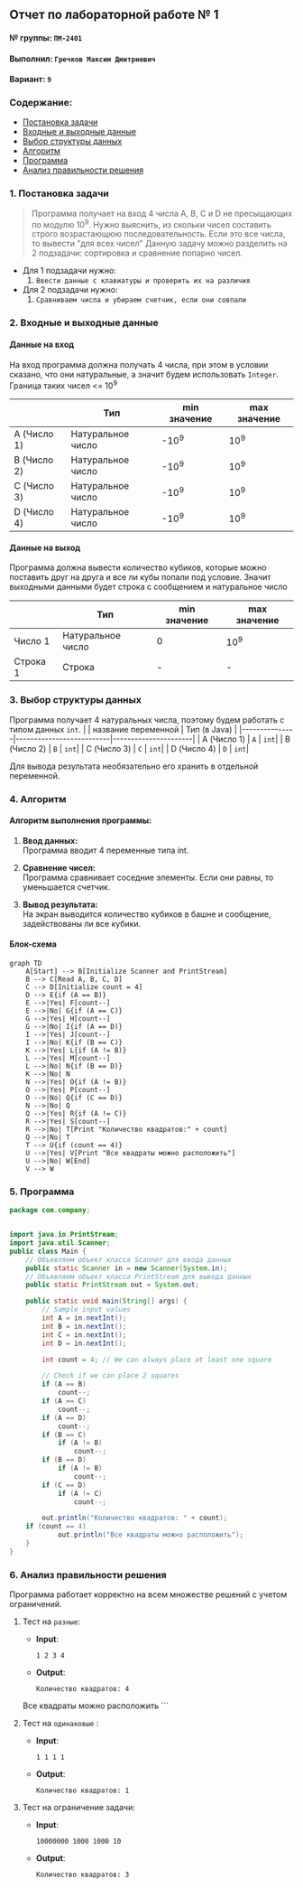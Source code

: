 ## Отчет по лабораторной работе № 1

#### № группы: `ПМ-2401`

#### Выполнил: `Гречков Максим Дмитриевич`

#### Вариант: `9`

### Cодержание:

- [Постановка задачи](#1-постановка-задачи)
- [Входные и выходные данные](#2-входные-и-выходные-данные)
- [Выбор структуры данных](#3-выбор-структуры-данных)
- [Алгоритм](#4-алгоритм)
- [Программа](#5-программа)
- [Анализ правильности решения](#6-анализ-правильности-решения)

### 1. Постановка задачи

> Программа получает на вход 4 числа A, B, C и D не пресыщающих по модулю 10<sup>9</sup>. Нужно выяснить, из скольки чисел
> составить строго возрастающюю последовательность. Если это все числа, то вывести "для всех чисел"
Данную задачу можно разделить на 2 подзадачи: сортировка и сравнение попарно чисел.

- Для 1 подзадачи нужно:
    1. `Ввести данные с клавиатуры и проверить их на различия`
- Для 2 подзадачи нужно:
    1. `Сравниваем числа и убираем счетчик, если они совпали`


### 2. Входные и выходные данные

#### Данные на вход

На вход программа должна получать 4 числа, при этом в условии сказано, что они натуральные, а значит будем использовать `Integer`. Граница таких чисел <= 10<sup>9</sup>

|             | Тип                | min значение    | max значение   |
|-------------|--------------------|-----------------|----------------|
| A (Число 1) | Натуральное  число | -10<sup>9</sup> | 10<sup>9</sup> |
| B (Число 2) | Натуральное  число | -10<sup>9</sup> | 10<sup>9</sup> |
| C (Число 3) | Натуральное  число | -10<sup>9</sup> | 10<sup>9</sup> |
| D (Число 4) | Натуральное  число | -10<sup>9</sup> | 10<sup>9</sup> |

#### Данные на выход

Программа должна вывести количество кубиков, которые можно поставить друг на друга и все ли кубы попали под условие.
Значит выходными данными будет строка с сообщением и натуральное число

|         | Тип               | min значение | max значение   |
|---------|-------------------|--------------|----------------|
| Число 1 | Натуральное число | 0            | 10<sup>9</sup> |
| Строка 1| Строка            |       -      |       -        |

### 3. Выбор структуры данных

Программа получает 4 натуральных числа, поэтому будем работать с типом данных `int`. 
|                 | название переменной | Тип (в Java)         | 
|---------------|--------------------------|----------------------|
| A (Число 1) | `A`                       | `int`|
| B (Число 2) | `B`                       | `int`|
| C (Число 3) | `C`                       | `int`|
| D (Число 4) | `D`                       | `int`|

Для вывода результата необязательно его хранить в отдельной переменной.

### 4. Алгоритм

#### Алгоритм выполнения программы:

1. **Ввод данных:**  
   Программа вводит 4 переменные типа int.

2. **Сравнение чисел:**  
   Программа сравнивает соседние элементы. Если они равны, то уменьшается счетчик.

3. **Вывод результата:**  
   На экран выводится количество кубиков в башне и сообщение, задействованы ли все кубики.

#### Блок-схема

```mermaid
graph TD
    A[Start] --> B[Initialize Scanner and PrintStream]
    B --> C[Read A, B, C, D]
    C --> D[Initialize count = 4]
    D --> E{if (A == B)}
    E -->|Yes| F[count--]
    E -->|No| G{if (A == C)}
    G -->|Yes| H[count--]
    G -->|No| I{if (A == D)}
    I -->|Yes| J[count--]
    I -->|No| K{if (B == C)}
    K -->|Yes| L{if (A != B)}
    L -->|Yes| M[count--]
    L -->|No| N{if (B == D)}
    K -->|No| N
    N -->|Yes| O{if (A != B)}
    O -->|Yes| P[count--]
    O -->|No| Q{if (C == D)}
    N -->|No| Q
    Q -->|Yes| R{if (A != C)}
    R -->|Yes| S[count--]
    R -->|No| T[Print "Количество квадратов:" + count]
    Q -->|No| T
    T --> U{if (count == 4)}
    U -->|Yes| V[Print "Все квадраты можно расположить"]
    U -->|No| W[End]
    V --> W

```

### 5. Программа

```java
package com.company;


import java.io.PrintStream;
import java.util.Scanner;
public class Main {
    // Объявляем объект класса Scanner для ввода данных
    public static Scanner in = new Scanner(System.in);
    // Объявляем объект класса PrintStream для вывода данных
    public static PrintStream out = System.out;

    public static void main(String[] args) {
        // Sample input values
        int A = in.nextInt();
        int B = in.nextInt();
        int C = in.nextInt();
        int D = in.nextInt();

        int count = 4; // We can always place at least one square

        // Check if we can place 2 squares
        if (A == B)
            count--;
        if (A == C)
            count--;
        if (A == D)
            count--;
        if (B == C)
            if (A != B)
                count--;
        if (B == D)
            if (A != B)
                count--;
        if (C == D)
            if (A != C)
                count--;

        out.println("Количество квадратов: " + count);
	if (count == 4)
            out.println("Все квадраты можно расположить");
    }
}

```

### 6. Анализ правильности решения

Программа работает корректно на всем множестве решений с учетом ограничений.

1. Тест на `разные`:

    - **Input**:
        ```
        1 2 3 4
        ```

    - **Output**:
        ```
        Количество квадратов: 4
	Все квадраты можно расположить
        ```

2. Тест на `одинаковые` :

    - **Input**:
        ```
        1 1 1 1
        ```

    - **Output**:
        ```
        Количество квадратов: 1
        ```

3. Тест на ограничение задачи:

    - **Input**:
        ```
        10000000 1000 1000 10
        ```

    - **Output**:
        ```
        Количество квадратов: 3
        ```
